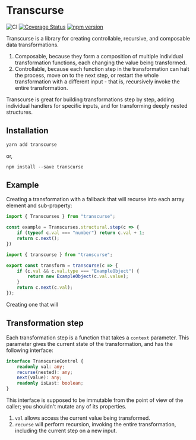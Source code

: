 # Transcurse
![CI](https://github.com/GregRos/transcurse/workflows/CI/badge.svg)
[![Coverage Status](https://coveralls.io/repos/github/GregRos/transcurse/badge.svg?branch=master)](https://coveralls.io/github/GregRos/transcurse?branch=master)
[![npm version](https://badge.fury.io/js/transcurse.svg)](https://badge.fury.io/js/transcurse)

Transcurse is a library for creating controllable, recursive, and composable data transformations.

1. Composable, because they form a composition of multiple individual transformation functions, each changing the value being transformed.
2. Controllable, because each function step in the transformation can halt the process, move on to the next step, or restart the whole transformation with a different input - that is, recursively invoke the entire transformation.

Transcurse is great for building transformations step by step, adding individual handlers for specific inputs, and for transforming deeply nested structures.

## Installation

```bash
yarn add transcurse
```

or,

```
npm install --save transcurse
```

## Example

Creating a transformation with a fallback that will recurse into each array element and sub-property:

```ts
import { Transcurses } from "transcurse";

const example = Transcurses.structural.step(c => {
    if (typeof c.val === "number") return c.val + 1;
    return c.next();
})
```





```ts
import { transcurse } from "transcurse";

export const transform = transcurse(c => {
    if (c.val && c.val.type === "ExampleObject") {
        return new ExampleObject(c.val.value);
    }
    return c.next(c.val);
});
```

Creating one that will 

## Transformation step

Each transformation step is a function that takes a `context` parameter. This parameter gives the current state of the transformation, and has the following interface:

```typescript
interface TranscurseControl {
	readonly val: any;
    recurse(nested): any;
    next(value): any;
    readonly isLast: boolean;
}
```

This interface is supposed to be immutable from the point of view of the caller; you shouldn't mutate any of its properties.

1. `val` allows access the current value being transformed.
2. `recurse` will perform recursion, invoking the entire transformation, including the current step on a new input.